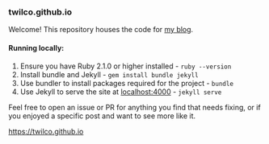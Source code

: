 ### twilco.github.io

Welcome!  This repository houses the code for [my blog](https://twilco.github.io).

#### Running locally:

1. Ensure you have Ruby 2.1.0 or higher installed - `ruby --version`
2. Install bundle and Jekyll - `gem install bundle jekyll`
3. Use bundler to install packages required for the project - `bundle`
4. Use Jekyll to serve the site at [localhost:4000](http://localhost:4000) - `jekyll serve`

Feel free to open an issue or PR for anything you find that needs fixing, or if you enjoyed a specific post and want to see more like it.

<https://twilco.github.io>
